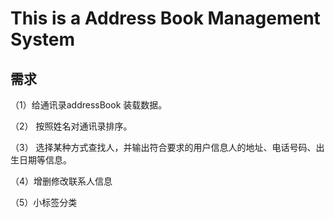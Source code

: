 # This is a Address Book Management System
## 需求
（1）给通讯录addressBook 装载数据。

（2） 按照姓名对通讯录排序。

（3） 选择某种方式查找人，并输出符合要求的用户信息人的地址、电话号码、出生日期等信息。

（4）增删修改联系人信息

（5）小标签分类
